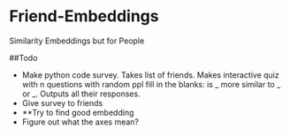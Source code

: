 # Friend-Embeddings
Similarity Embeddings but for People

##Todo
- Make python code survey. Takes list of friends. Makes interactive quiz with n questions with random ppl fill in the blanks: is _ more similar to _ or _. Outputs all their responses. 
- Give survey to friends
- **Try to find good embedding
- Figure out what the axes mean?
